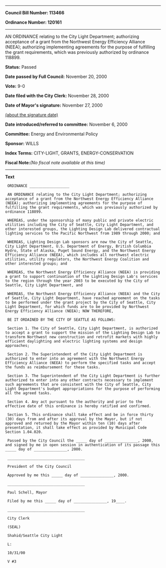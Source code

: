 

********

**Council Bill Number: 113466**
   
**Ordinance Number: 120161**
********

 AN ORDINANCE relating to the City Light Department; authorizing acceptance of a grant from the Northwest Energy Efficiency Alliance (NEEA); authorizing implementing agreements for the purpose of fulfilling the grant requirements, which was previously authorized by ordinance 118899.

**Status:** Passed
   
**Date passed by Full Council:** November 20, 2000
   
**Vote:** 9-0
   
**Date filed with the City Clerk:** November 28, 2000
   
**Date of Mayor's signature:** November 27, 2000
   
[(about the signature date)](/~public/approvaldate.htm)
   
   
   
**Date introduced/referred to committee:** November 6, 2000
   
**Committee:** Energy and Environmental Policy
   
**Sponsor:** WILLS
   
   
**Index Terms:** CITY-LIGHT, GRANTS, ENERGY-CONSERVATION

**Fiscal Note:**_(No fiscal note available at this time)_

********

**Text**
   
```
 ORDINANCE __________________

 AN ORDINANCE relating to the City Light Department; authorizing acceptance of a grant from the Northwest Energy Efficiency Alliance (NEEA); authorizing implementing agreements for the purpose of fulfilling the grant requirements, which was previously authorized by ordinance 118899.

 WHEREAS, under the sponsorship of many public and private electric utilities including the City of Seattle, City Light Department, and other interested groups, the Lighting Design Lab delivered contractual lighting services to the Pacific Northwest from 1989 through 2000; and

 WHEREAS, Lighting Design Lab sponsors are now the City of Seattle, City Light Department, U.S. Department of Energy, British Columbia Hydro, State of Alaska, Puget Sound Energy, and the Northwest Energy Efficiency Alliance (NEEA), which includes all northwest electric utilities, utility regulators, the Northwest Energy Coalition and other interested groups; and

 WHEREAS, the Northwest Energy Efficiency Alliance (NEEA) is providing a grant to support continuation of the Lighting Design Lab's services to the region through the year 2003 to be executed by the City of Seattle, City Light Department, and

 WHEREAS, the Northwest Energy Efficiency Alliance (NEEA) and the City of Seattle, City Light Department, have reached agreement on the tasks to be performed under the grant project by the City of Seattle, City Light Department, for which funds are to be provided by Northwest Energy Efficiency Alliance (NEEA); NOW THEREFORE,

 BE IT ORDAINED BY THE CITY OF SEATTLE AS FOLLOWS:

 Section 1. The City of Seattle, City Light Department, is authorized to accept a grant to support the mission of the Lighting Design Lab to transform Northwest new construction and retrofit markets with highly efficient daylighting and electric lighting systems and design approaches;

 Section 2. The Superintendent of the City Light Department is authorized to enter into an agreement with the Northwest Energy Efficiency Alliance (NEEA) to perform the specified tasks and accept the funds as reimbursement for these tasks.

 Section 3. The Superintendent of the City Light Department is further authorized to enter into any other contracts necessary to implement such agreements that are consistent with the City of Seattle, City Light Department's budget appropriations for the purpose of performing all the agreed tasks.

 Section 4. Any act pursuant to the authority and prior to the effective date of this ordinance is hereby ratified and confirmed.

 Section 5. This ordinance shall take effect and be in force thirty (30) days from and after its approval by the Mayor, but if not approved and returned by the Mayor within ten (10) days after presentation, it shall take effect as provided by Municipal Code Section 1.04.020.

 Passed by the City Council the _____ day of _______________, 2000, and signed by me in open session in authentication of its passage this _____ day of _______________, 2000.

 ___________________________________

 President of the City Council

 Approved by me this _____ day of _______________, 2000.

 ___________________________________

 Paul Schell, Mayor

 Filed by me this _____ day of _______________, 19____.

 ___________________________________

 City Clerk

 (SEAL)

 Shahid/Seattle City Light

 L:

 10/31/00

 V #3

```
